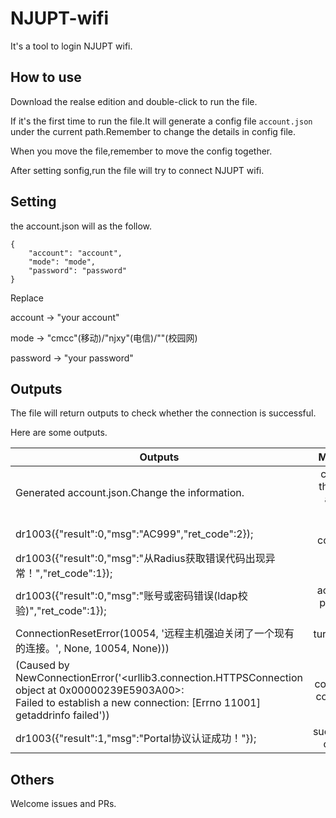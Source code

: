 # NJUPT-wifi

It's a tool to login NJUPT wifi.

## How to use

Download the realse edition and double-click to run the file.

If it's the first time to run the file.It will generate a config file `account.json` under the current path.Remember to change the details in config file.

When you move the file,remember to move the config together.

After setting sonfig,run the file will try to connect NJUPT wifi.

## Setting

the account.json will as the follow.

```
{
    "account": "account",
    "mode": "mode",
    "password": "password"
}
```

Replace

account → "your account"

mode → "cmcc"(移动)/"njxy"(电信)/""(校园网)

password → "your password"

## Outputs

The file will return outputs to check whether the connection is successful.

Here are some outputs.

| Outputs                                                                                                                                                                           |             Meanings             | Status |
| --------------------------------------------------------------------------------------------------------------------------------------------------------------------------------- | :-------------------------------: | :----: |
| Generated account.json.Change the information.                                                                                                                                    | complete the config and run again |   ⭕   |
| dr1003({"result":0,"msg":"AC999","ret_code":2});                                                                                                                                  |          have connected          |   ❌   |
| dr1003({"result":0,"msg":"从Radius获取错误代码出现异常！","ret_code":1});                                                                                                         |            mode wrong            |   ❌   |
| dr1003({"result":0,"msg":"账号或密码错误(ldap校验)","ret_code":1});                                                                                                               |     account or password wrong     |   ❌   |
| ConnectionResetError(10054, '远程主机强迫关闭了一个现有的连接。', None, 10054, None)))                                                                                            |        turn off your proxy        |   ❌   |
| (Caused by NewConnectionError('<urllib3.connection.HTTPSConnection object at 0x00000239E5903A00>:<br /> Failed to establish a new connection: [Errno 11001] getaddrinfo failed')) |     connect the correct wifi     |   ❌   |
| dr1003({"result":1,"msg":"Portal协议认证成功！"});                                                                                                                                |       successfully connect       |   ✔   |

## Others

Welcome issues and PRs.
